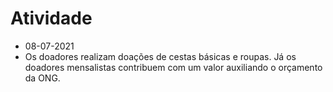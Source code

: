# Atividade
- 08-07-2021
- Os doadores realizam doações de cestas básicas e roupas. Já os doadores mensalistas contribuem com um valor auxiliando o orçamento da ONG.
